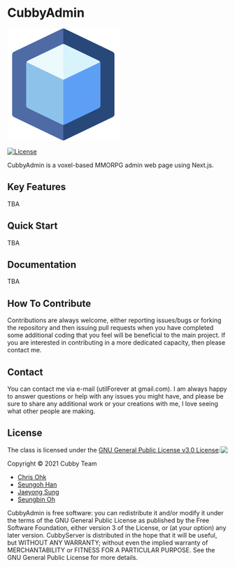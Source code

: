 # CubbyAdmin

<img src="./public/logo.png" width=256 height=256 />

[![License](https://img.shields.io/badge/Licence-GPLv3-blue.svg)](https://github.com/utilForever/Cubby/blob/main/LICENSE)

CubbyAdmin is a voxel-based MMORPG admin web page using Next.js.

## Key Features

TBA

## Quick Start

TBA

## Documentation

TBA

## How To Contribute

Contributions are always welcome, either reporting issues/bugs or forking the repository and then issuing pull requests when you have completed some additional coding that you feel will be beneficial to the main project. If you are interested in contributing in a more dedicated capacity, then please contact me.

## Contact

You can contact me via e-mail (utilForever at gmail.com). I am always happy to answer questions or help with any issues you might have, and please be sure to share any additional work or your creations with me, I love seeing what other people are making.

## License

<img align="right" src="http://opensource.org/trademarks/opensource/OSI-Approved-License-100x137.png">

The class is licensed under the [GNU General Public License v3.0 License](http://opensource.org/licenses/MIT):

Copyright &copy; 2021 Cubby Team

- [Chris Ohk](https://github.com/utilForever)
- [Seungoh Han](https://github.com/h5jam)
- [Jaeyong Sung](https://github.com/buttercrab)
- [Seungbin Oh](https://github.com/sboh1214)

CubbyAdmin is free software: you can redistribute it and/or modify it under the terms of the GNU General Public License as published by the Free Software Foundation, either version 3 of the License, or (at your option) any later version. CubbyServer is distributed in the hope that it will be useful, but WITHOUT ANY WARRANTY; without even the implied warranty of MERCHANTABILITY or FITNESS FOR A PARTICULAR PURPOSE. See the GNU General Public License for more details.
